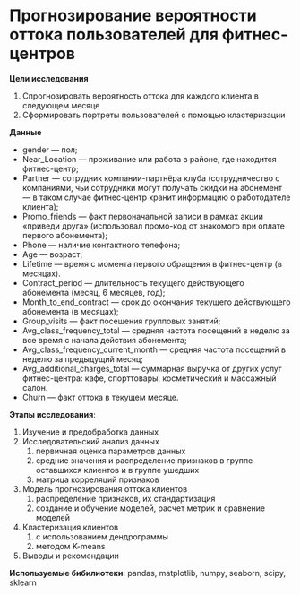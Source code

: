 # Прогнозирование вероятности оттока пользователей для фитнес-центров

**Цели исследования**<br>
1. Спрогнозировать вероятность оттока для каждого клиента в следующем месяце
2. Сформировать портреты пользователей с помощью кластеризации 

**Данные**<br>
- gender — пол;
- Near_Location — проживание или работа в районе, где находится фитнес-центр;
- Partner — сотрудник компании-партнёра клуба (сотрудничество с компаниями, чьи сотрудники могут получать скидки на абонемент — в таком случае фитнес-центр хранит информацию о работодателе клиента);
- Promo_friends — факт первоначальной записи в рамках акции «приведи друга» (использовал промо-код от знакомого при оплате первого абонемента);
- Phone — наличие контактного телефона;
- Age — возраст;
- Lifetime — время с момента первого обращения в фитнес-центр (в месяцах).
- Contract_period — длительность текущего действующего абонемента (месяц, 6 месяцев, год);
- Month_to_end_contract — срок до окончания текущего действующего абонемента (в месяцах);
- Group_visits — факт посещения групповых занятий;
- Avg_class_frequency_total — средняя частота посещений в неделю за все время с начала действия абонемента;
- Avg_class_frequency_current_month — средняя частота посещений в неделю за предыдущий месяц;
- Avg_additional_charges_total — суммарная выручка от других услуг фитнес-центра: кафе, спорттовары, косметический и массажный салон.
- Churn — факт оттока в текущем месяце.
 
**Этапы исследования**:
1. Изучение и предобработка данных
2. Исследовательский анализ данных
   1) первичная оценка параметров данных
   2) средние значения и распределение признаков в группе оставшихся клиентов и в группе ушедших
   3) матрица корреляций признаков
3. Модель прогнозирования оттока клиентов
   1) распределение признаков, их стандартизация
   2) создание и обучение моделей, расчет метрик и сравнение моделей
4. Кластеризация клиентов
   1) с использованием дендрограммы
   2) методом K-means
5. Выводы и рекомендации

**Используемые бибилиотеки**:
pandas, matplotlib, numpy, seaborn, scipy, sklearn
